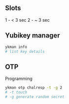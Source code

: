 ## Slots

1 - < 3 sec
2 - ~ 3 sec

## Yubikey manager

```sh
ykman info
# list key details
```

## OTP

Programming

```sh
ykman otp chalresp -t -g 2
# -t touch
# -g generate random secret
```
